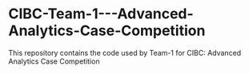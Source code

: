 # CIBC-Team-1---Advanced-Analytics-Case-Competition
This repository contains the code used by Team-1 for CIBC: Advanced Analytics​ Case Competition

